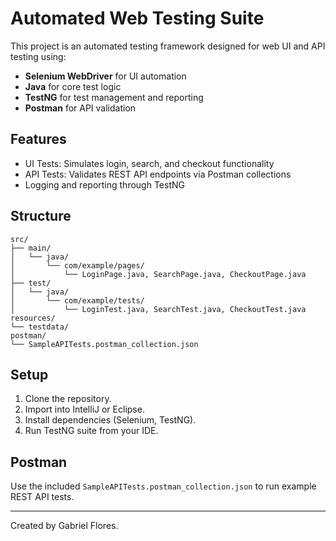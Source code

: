 # Automated Web Testing Suite

This project is an automated testing framework designed for web UI and API testing using:
- **Selenium WebDriver** for UI automation
- **Java** for core test logic
- **TestNG** for test management and reporting
- **Postman** for API validation

## Features
- UI Tests: Simulates login, search, and checkout functionality
- API Tests: Validates REST API endpoints via Postman collections
- Logging and reporting through TestNG

## Structure
```
src/
├── main/
│   └── java/
│       └── com/example/pages/
│           └── LoginPage.java, SearchPage.java, CheckoutPage.java
├── test/
│   └── java/
│       └── com/example/tests/
│           └── LoginTest.java, SearchTest.java, CheckoutTest.java
resources/
└── testdata/
postman/
└── SampleAPITests.postman_collection.json
```

## Setup
1. Clone the repository.
2. Import into IntelliJ or Eclipse.
3. Install dependencies (Selenium, TestNG).
4. Run TestNG suite from your IDE.

## Postman
Use the included `SampleAPITests.postman_collection.json` to run example REST API tests.

---
Created by Gabriel Flores.
